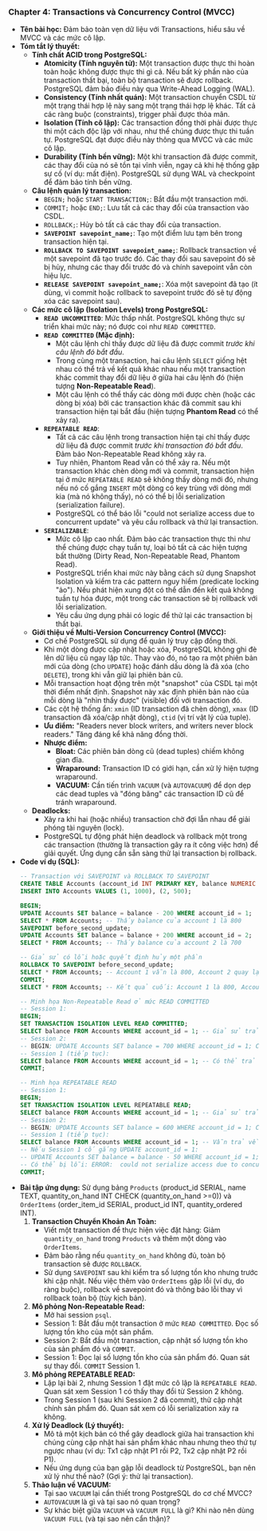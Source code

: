 ### Chapter 4: Transactions và Concurrency Control (MVCC)

* **Tên bài học:** Đảm bảo toàn vẹn dữ liệu với Transactions, hiểu sâu về MVCC và các mức cô lập.
* **Tóm tắt lý thuyết:**
    * **Tính chất ACID trong PostgreSQL:**
        * **Atomicity (Tính nguyên tử):** Một transaction được thực thi hoàn toàn hoặc không được thực thi gì cả. Nếu bất kỳ phần nào của transaction thất bại, toàn bộ transaction sẽ được rollback. PostgreSQL đảm bảo điều này qua Write-Ahead Logging (WAL).
        * **Consistency (Tính nhất quán):** Một transaction chuyển CSDL từ một trạng thái hợp lệ này sang một trạng thái hợp lệ khác. Tất cả các ràng buộc (constraints), trigger phải được thỏa mãn.
        * **Isolation (Tính cô lập):** Các transaction đồng thời phải được thực thi một cách độc lập với nhau, như thể chúng được thực thi tuần tự. PostgreSQL đạt được điều này thông qua MVCC và các mức cô lập.
        * **Durability (Tính bền vững):** Một khi transaction đã được commit, các thay đổi của nó sẽ tồn tại vĩnh viễn, ngay cả khi hệ thống gặp sự cố (ví dụ: mất điện). PostgreSQL sử dụng WAL và checkpoint để đảm bảo tính bền vững.
    * **Câu lệnh quản lý transaction:**
        * `BEGIN;` hoặc `START TRANSACTION;`: Bắt đầu một transaction mới.
        * `COMMIT;` hoặc `END;`: Lưu tất cả các thay đổi của transaction vào CSDL.
        * `ROLLBACK;`: Hủy bỏ tất cả các thay đổi của transaction.
        * **`SAVEPOINT savepoint_name;`**: Tạo một điểm lưu tạm bên trong transaction hiện tại.
        * **`ROLLBACK TO SAVEPOINT savepoint_name;`**: Rollback transaction về một savepoint đã tạo trước đó. Các thay đổi sau savepoint đó sẽ bị hủy, nhưng các thay đổi trước đó và chính savepoint vẫn còn hiệu lực.
        * **`RELEASE SAVEPOINT savepoint_name;`**: Xóa một savepoint đã tạo (ít dùng, vì commit hoặc rollback to savepoint trước đó sẽ tự động xóa các savepoint sau).
    * **Các mức cô lập (Isolation Levels) trong PostgreSQL:**
        * **`READ UNCOMMITTED`**: Mức thấp nhất. PostgreSQL không thực sự triển khai mức này; nó được coi như `READ COMMITTED`.
        * **`READ COMMITTED` (Mặc định):**
            * Một câu lệnh chỉ thấy được dữ liệu đã được commit *trước khi câu lệnh đó bắt đầu*.
            * Trong cùng một transaction, hai câu lệnh `SELECT` giống hệt nhau có thể trả về kết quả khác nhau nếu một transaction khác commit thay đổi dữ liệu ở giữa hai câu lệnh đó (hiện tượng **Non-Repeatable Read**).
            * Một câu lệnh có thể thấy các dòng mới được chèn (hoặc các dòng bị xóa) bởi các transaction khác đã commit sau khi transaction hiện tại bắt đầu (hiện tượng **Phantom Read** có thể xảy ra).
        * **`REPEATABLE READ`**:
            * Tất cả các câu lệnh trong transaction hiện tại chỉ thấy được dữ liệu đã được commit *trước khi transaction đó bắt đầu*. Đảm bảo Non-Repeatable Read không xảy ra.
            * Tuy nhiên, Phantom Read vẫn có thể xảy ra. Nếu một transaction khác chèn dòng mới và commit, transaction hiện tại ở mức `REPEATABLE READ` sẽ không thấy dòng mới đó, nhưng nếu nó cố gắng `INSERT` một dòng có key trùng với dòng mới kia (mà nó không thấy), nó có thể bị lỗi serialization (serialization failure).
            * PostgreSQL có thể báo lỗi "could not serialize access due to concurrent update" và yêu cầu rollback và thử lại transaction.
        * **`SERIALIZABLE`**:
            * Mức cô lập cao nhất. Đảm bảo các transaction thực thi như thể chúng được chạy tuần tự, loại bỏ tất cả các hiện tượng bất thường (Dirty Read, Non-Repeatable Read, Phantom Read).
            * PostgreSQL triển khai mức này bằng cách sử dụng Snapshot Isolation và kiểm tra các pattern nguy hiểm (predicate locking "ảo"). Nếu phát hiện xung đột có thể dẫn đến kết quả không tuần tự hóa được, một trong các transaction sẽ bị rollback với lỗi serialization.
            * Yêu cầu ứng dụng phải có logic để thử lại các transaction bị thất bại.
    * **Giới thiệu về Multi-Version Concurrency Control (MVCC):**
        * Cơ chế PostgreSQL sử dụng để quản lý truy cập đồng thời.
        * Khi một dòng được cập nhật hoặc xóa, PostgreSQL không ghi đè lên dữ liệu cũ ngay lập tức. Thay vào đó, nó tạo ra một phiên bản mới của dòng (cho `UPDATE`) hoặc đánh dấu dòng là đã xóa (cho `DELETE`), trong khi vẫn giữ lại phiên bản cũ.
        * Mỗi transaction hoạt động trên một "snapshot" của CSDL tại một thời điểm nhất định. Snapshot này xác định phiên bản nào của mỗi dòng là "nhìn thấy được" (visible) đối với transaction đó.
        * Các cột hệ thống ẩn: `xmin` (ID transaction đã chèn dòng), `xmax` (ID transaction đã xóa/cập nhật dòng), `ctid` (vị trí vật lý của tuple).
        * **Ưu điểm:** "Readers never block writers, and writers never block readers." Tăng đáng kể khả năng đồng thời.
        * **Nhược điểm:**
            * **Bloat:** Các phiên bản dòng cũ (dead tuples) chiếm không gian đĩa.
            * **Wraparound:** Transaction ID có giới hạn, cần xử lý hiện tượng wraparound.
            * **VACUUM:** Cần tiến trình `VACUUM` (và `AUTOVACUUM`) để dọn dẹp các dead tuples và "đóng băng" các transaction ID cũ để tránh wraparound.
    * **Deadlocks:**
        * Xảy ra khi hai (hoặc nhiều) transaction chờ đợi lẫn nhau để giải phóng tài nguyên (lock).
        * PostgreSQL tự động phát hiện deadlock và rollback một trong các transaction (thường là transaction gây ra ít công việc hơn) để giải quyết. Ứng dụng cần sẵn sàng thử lại transaction bị rollback.
* **Code ví dụ (SQL):**
    ```sql
    -- Transaction với SAVEPOINT và ROLLBACK TO SAVEPOINT
    CREATE TABLE Accounts (account_id INT PRIMARY KEY, balance NUMERIC CHECK (balance >= 0));
    INSERT INTO Accounts VALUES (1, 1000), (2, 500);

    BEGIN;
    UPDATE Accounts SET balance = balance - 200 WHERE account_id = 1;
    SELECT * FROM Accounts; -- Thấy balance của account 1 là 800
    SAVEPOINT before_second_update;
    UPDATE Accounts SET balance = balance + 200 WHERE account_id = 2;
    SELECT * FROM Accounts; -- Thấy balance của account 2 là 700

    -- Giả sử có lỗi hoặc quyết định hủy một phần
    ROLLBACK TO SAVEPOINT before_second_update;
    SELECT * FROM Accounts; -- Account 1 vẫn là 800, Account 2 quay lại 500
    COMMIT;
    SELECT * FROM Accounts; -- Kết quả cuối: Account 1 là 800, Account 2 là 500

    -- Minh họa Non-Repeatable Read ở mức READ COMMITTED
    -- Session 1:
    BEGIN;
    SET TRANSACTION ISOLATION LEVEL READ COMMITTED;
    SELECT balance FROM Accounts WHERE account_id = 1; -- Giả sử trả về 800
    -- Session 2:
    -- BEGIN; UPDATE Accounts SET balance = 700 WHERE account_id = 1; COMMIT;
    -- Session 1 (tiếp tục):
    SELECT balance FROM Accounts WHERE account_id = 1; -- Có thể trả về 700 (khác lần đọc trước)
    COMMIT;

    -- Minh họa REPEATABLE READ
    -- Session 1:
    BEGIN;
    SET TRANSACTION ISOLATION LEVEL REPEATABLE READ;
    SELECT balance FROM Accounts WHERE account_id = 1; -- Giả sử trả về 800
    -- Session 2:
    -- BEGIN; UPDATE Accounts SET balance = 600 WHERE account_id = 1; COMMIT;
    -- Session 1 (tiếp tục):
    SELECT balance FROM Accounts WHERE account_id = 1; -- Vẫn trả về 800 (không thấy thay đổi từ Session 2)
    -- Nếu Session 1 cố gắng UPDATE account_id = 1:
    -- UPDATE Accounts SET balance = balance - 50 WHERE account_id = 1;
    -- Có thể bị lỗi: ERROR:  could not serialize access due to concurrent update
    COMMIT;
    ```
* **Bài tập ứng dụng:**
    Sử dụng bảng `Products` (product_id SERIAL, name TEXT, quantity_on_hand INT CHECK (quantity_on_hand >=0)) và `OrderItems` (order_item_id SERIAL, product_id INT, quantity_ordered INT).
    1.  **Transaction Chuyển Khoản An Toàn:**
        * Viết một transaction để thực hiện việc đặt hàng: Giảm `quantity_on_hand` trong `Products` và thêm một dòng vào `OrderItems`.
        * Đảm bảo rằng nếu `quantity_on_hand` không đủ, toàn bộ transaction sẽ được `ROLLBACK`.
        * Sử dụng `SAVEPOINT` sau khi kiểm tra số lượng tồn kho nhưng trước khi cập nhật. Nếu việc thêm vào `OrderItems` gặp lỗi (ví dụ, do ràng buộc), rollback về savepoint đó và thông báo lỗi thay vì rollback toàn bộ (tùy kịch bản).
    2.  **Mô phỏng Non-Repeatable Read:**
        * Mở hai session `psql`.
        * Session 1: Bắt đầu một transaction ở mức `READ COMMITTED`. Đọc số lượng tồn kho của một sản phẩm.
        * Session 2: Bắt đầu một transaction, cập nhật số lượng tồn kho của sản phẩm đó và `COMMIT`.
        * Session 1: Đọc lại số lượng tồn kho của sản phẩm đó. Quan sát sự thay đổi. `COMMIT` Session 1.
    3.  **Mô phỏng REPEATABLE READ:**
        * Lặp lại bài 2, nhưng Session 1 đặt mức cô lập là `REPEATABLE READ`. Quan sát xem Session 1 có thấy thay đổi từ Session 2 không.
        * Trong Session 1 (sau khi Session 2 đã commit), thử cập nhật chính sản phẩm đó. Quan sát xem có lỗi serialization xảy ra không.
    4.  **Xử lý Deadlock (Lý thuyết):**
        * Mô tả một kịch bản có thể gây deadlock giữa hai transaction khi chúng cùng cập nhật hai sản phẩm khác nhau nhưng theo thứ tự ngược nhau (ví dụ: Tx1 cập nhật P1 rồi P2, Tx2 cập nhật P2 rồi P1).
        * Nếu ứng dụng của bạn gặp lỗi deadlock từ PostgreSQL, bạn nên xử lý như thế nào? (Gợi ý: thử lại transaction).
    5.  **Thảo luận về VACUUM:**
        * Tại sao `VACUUM` lại cần thiết trong PostgreSQL do cơ chế MVCC?
        * `AUTOVACUUM` là gì và tại sao nó quan trọng?
        * Sự khác biệt giữa `VACUUM` và `VACUUM FULL` là gì? Khi nào nên dùng `VACUUM FULL` (và tại sao nên cẩn thận)?
